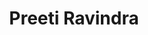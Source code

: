 ---
title: Preeti Ravindra
description: Data, Math & Software for Security
background: "images/bg.jpeg"
logo: "images/logo.png"
---